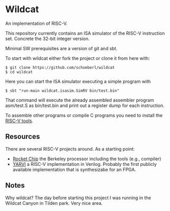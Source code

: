 # Wildcat

An implementation of RISC-V.

This repository currently contains an ISA simulator of the RISC-V instruction
set. Concrete the 32-bit integer version.

Minimal SW prerequisites are a version of git and sbt.

To start with wildcat either fork the project or clone it from here with:

    $ git clone https://github.com/schoeberl/wildcat
    $ cd wildcat

Here you can start the ISA simulator executing a simple program with

    $ sbt "run-main wildcat.isasim.SimRV bin/test.bin"

That command will execute the already assembled assembler program asm/test.S
as bin/test.bin and print out a register dump for each instruction.

To assemble other programs or compile C programs you need to install
the [RISC-V tools](https://github.com/riscv/riscv-tools).

## Resources

There are several RISC-V projects around. As a starting point:

 * [Rocket Chip](https://github.com/ucb-bar/rocket-chip) the Berkeley processor including the tools (e.g., compiler)
 * [YARVI](https://github.com/tommythorn/yarvi) a RISC-V implementation in Verilog. Probably the first publicly available implementation that is synthesizabe for an FPGA.

## Notes

Why wildcat? The day before starting this project I was running
in the Wildcat Canyon in Tilden park. Very nice area.
